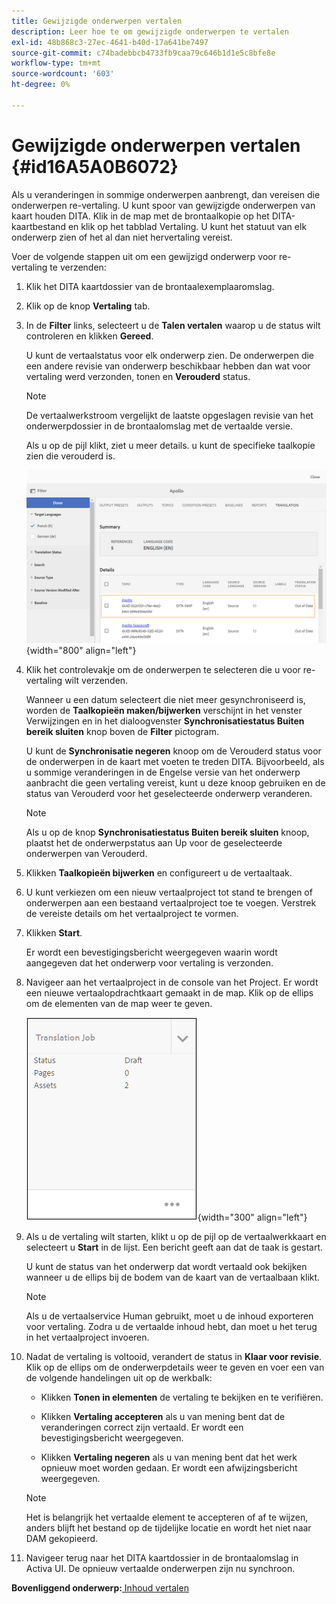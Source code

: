 ```yaml
---
title: Gewijzigde onderwerpen vertalen
description: Leer hoe te om gewijzigde onderwerpen te vertalen
exl-id: 48b868c3-27ec-4641-b40d-17a641be7497
source-git-commit: c74badebbcb4733fb9caa79c646b1d1e5c8bfe8e
workflow-type: tm+mt
source-wordcount: '603'
ht-degree: 0%

---
```


# Gewijzigde onderwerpen vertalen {#id16A5A0B6072}

Als u veranderingen in sommige onderwerpen aanbrengt, dan vereisen die onderwerpen re-vertaling. U kunt spoor van gewijzigde onderwerpen van kaart houden DITA. Klik in de map met de brontaalkopie op het DITA-kaartbestand en klik op het tabblad Vertaling. U kunt het statuut van elk onderwerp zien of het al dan niet hervertaling vereist.

Voer de volgende stappen uit om een gewijzigd onderwerp voor re-vertaling te verzenden:

1. Klik het DITA kaartdossier van de brontaalexemplaaromslag.

1. Klik op de knop **Vertaling** tab.

1. In de **Filter** links, selecteert u de **Talen vertalen** waarop u de status wilt controleren en klikken **Gereed**.

   U kunt de vertaalstatus voor elk onderwerp zien. De onderwerpen die een andere revisie van onderwerp beschikbaar hebben dan wat voor vertaling werd verzonden, tonen en **Verouderd** status.

   >[!NOTE]
   >
   > De vertaalwerkstroom vergelijkt de laatste opgeslagen revisie van het onderwerpdossier in de brontaalomslag met de vertaalde versie.

   Als u op de pijl klikt, ziet u meer details. u kunt de specifieke taalkopie zien die verouderd is.

   ![](images/out-of-sync-uuid.png){width="800" align="left"}

1. Klik het controlevakje om de onderwerpen te selecteren die u voor re-vertaling wilt verzenden.

   Wanneer u een datum selecteert die niet meer gesynchroniseerd is, worden de **Taalkopieën maken/bijwerken** verschijnt in het venster Verwijzingen en in het dialoogvenster **Synchronisatiestatus Buiten bereik sluiten** knop boven de **Filter** pictogram.

   U kunt de **Synchronisatie negeren** knoop om de Verouderd status voor de onderwerpen in de kaart met voeten te treden DITA. Bijvoorbeeld, als u sommige veranderingen in de Engelse versie van het onderwerp aanbracht die geen vertaling vereist, kunt u deze knoop gebruiken en de status van Verouderd voor het geselecteerde onderwerp veranderen.

   >[!NOTE]
   >
   > Als u op de knop **Synchronisatiestatus Buiten bereik sluiten** knoop, plaatst het de onderwerpstatus aan Up voor de geselecteerde onderwerpen van Verouderd.

1. Klikken **Taalkopieën bijwerken** en configureert u de vertaaltaak.

1. U kunt verkiezen om een nieuw vertaalproject tot stand te brengen of onderwerpen aan een bestaand vertaalproject toe te voegen. Verstrek de vereiste details om het vertaalproject te vormen.

1. Klikken **Start**.

   Er wordt een bevestigingsbericht weergegeven waarin wordt aangegeven dat het onderwerp voor vertaling is verzonden.

1. Navigeer aan het vertaalproject in de console van het Project. Er wordt een nieuwe vertaalopdrachtkaart gemaakt in de map. Klik op de ellips om de elementen van de map weer te geven.

   ![](images/incremental-job.PNG){width="300" align="left"}

1. Als u de vertaling wilt starten, klikt u op de pijl op de vertaalwerkkaart en selecteert u **Start** in de lijst. Een bericht geeft aan dat de taak is gestart.

   U kunt de status van het onderwerp dat wordt vertaald ook bekijken wanneer u de ellips bij de bodem van de kaart van de vertaalbaan klikt.

   >[!NOTE]
   >
   > Als u de vertaalservice Human gebruikt, moet u de inhoud exporteren voor vertaling. Zodra u de vertaalde inhoud hebt, dan moet u het terug in het vertaalproject invoeren.

1. Nadat de vertaling is voltooid, verandert de status in **Klaar voor revisie**. Klik op de ellips om de onderwerpdetails weer te geven en voer een van de volgende handelingen uit op de werkbalk:

   - Klikken **Tonen in elementen** de vertaling te bekijken en te verifiëren.

   - Klikken **Vertaling accepteren** als u van mening bent dat de veranderingen correct zijn vertaald. Er wordt een bevestigingsbericht weergegeven.

   - Klikken **Vertaling negeren** als u van mening bent dat het werk opnieuw moet worden gedaan. Er wordt een afwijzingsbericht weergegeven.
   >[!NOTE]
   >
   > Het is belangrijk het vertaalde element te accepteren of af te wijzen, anders blijft het bestand op de tijdelijke locatie en wordt het niet naar DAM gekopieerd.

1. Navigeer terug naar het DITA kaartdossier in de brontaalomslag in Activa UI. De opnieuw vertaalde onderwerpen zijn nu synchroon.


**Bovenliggend onderwerp:**[ Inhoud vertalen](translation.md)
